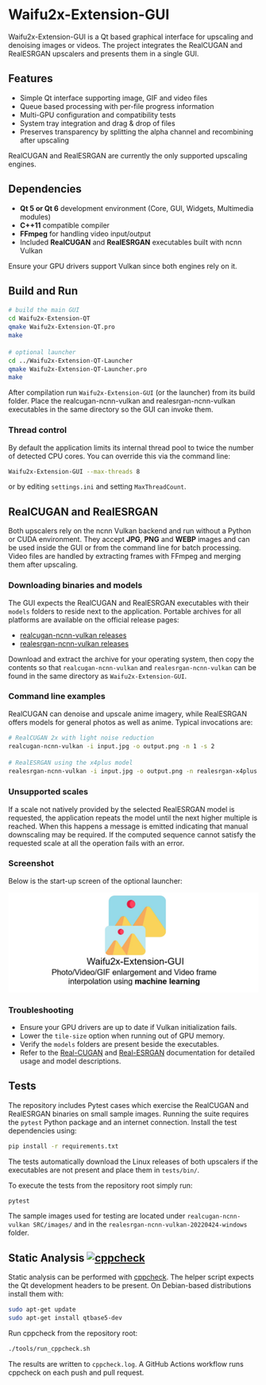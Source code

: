 # Waifu2x-Extension-GUI

Waifu2x-Extension-GUI is a Qt based graphical interface for upscaling and denoising images or
videos. The project integrates the RealCUGAN and RealESRGAN upscalers and presents them in a
single GUI.

## Features

- Simple Qt interface supporting image, GIF and video files
- Queue based processing with per-file progress information
- Multi-GPU configuration and compatibility tests
- System tray integration and drag & drop of files
- Preserves transparency by splitting the alpha channel and recombining after upscaling

RealCUGAN and RealESRGAN are currently the only supported upscaling engines.

## Dependencies

- **Qt 5 or Qt 6** development environment (Core, GUI, Widgets, Multimedia modules)
- **C++11** compatible compiler
- **FFmpeg** for handling video input/output
- Included **RealCUGAN** and **RealESRGAN** executables built with ncnn Vulkan

Ensure your GPU drivers support Vulkan since both engines rely on it.

## Build and Run

```bash
# build the main GUI
cd Waifu2x-Extension-QT
qmake Waifu2x-Extension-QT.pro
make

# optional launcher
cd ../Waifu2x-Extension-QT-Launcher
qmake Waifu2x-Extension-QT-Launcher.pro
make
```

After compilation run `Waifu2x-Extension-GUI` (or the launcher) from its build
folder. Place the realcugan-ncnn-vulkan and realesrgan-ncnn-vulkan executables in
the same directory so the GUI can invoke them.

### Thread control

By default the application limits its internal thread pool to twice the number
of detected CPU cores. You can override this via the command line:

```bash
Waifu2x-Extension-GUI --max-threads 8
```
or by editing `settings.ini` and setting `MaxThreadCount`.

## RealCUGAN and RealESRGAN

Both upscalers rely on the ncnn Vulkan backend and run without a Python or CUDA
environment. They accept **JPG**, **PNG** and **WEBP** images and can be used
inside the GUI or from the command line for batch processing. Video files are
handled by extracting frames with FFmpeg and merging them after upscaling.

### Downloading binaries and models

The GUI expects the RealCUGAN and RealESRGAN executables with their `models`
folders to reside next to the application. Portable archives for all platforms
are available on the official release pages:

- [realcugan-ncnn-vulkan releases](https://github.com/nihui/realcugan-ncnn-vulkan/releases)
- [realesrgan-ncnn-vulkan releases](https://github.com/xinntao/Real-ESRGAN/releases)

Download and extract the archive for your operating system, then copy the
contents so that `realcugan-ncnn-vulkan` and `realesrgan-ncnn-vulkan` can be
found in the same directory as `Waifu2x-Extension-GUI`.

### Command line examples

RealCUGAN can denoise and upscale anime imagery, while RealESRGAN offers models
for general photos as well as anime. Typical invocations are:

```bash
# RealCUGAN 2x with light noise reduction
realcugan-ncnn-vulkan -i input.jpg -o output.png -n 1 -s 2

# RealESRGAN using the x4plus model
realesrgan-ncnn-vulkan -i input.jpg -o output.png -n realesrgan-x4plus -s 4
```

### Unsupported scales

If a scale not natively provided by the selected RealESRGAN model is requested,
the application repeats the model until the next higher multiple is reached.
When this happens a message is emitted indicating that manual downscaling may be
required. If the computed sequence cannot satisfy the requested scale at all the
operation fails with an error.

### Screenshot

Below is the start-up screen of the optional launcher:

![GUI screenshot](Waifu2x-Extension-QT-Launcher/TitleImage.png)

### Troubleshooting

- Ensure your GPU drivers are up to date if Vulkan initialization fails.
- Lower the `tile-size` option when running out of GPU memory.
- Verify the `models` folders are present beside the executables.
- Refer to the [Real-CUGAN](https://github.com/bilibili/ailab/tree/main/Real-CUGAN)
  and [Real-ESRGAN](https://github.com/xinntao/Real-ESRGAN) documentation for
  detailed usage and model descriptions.

## Tests

The repository includes Pytest cases which exercise the RealCUGAN and RealESRGAN
binaries on small sample images. Running the suite requires the `pytest` Python
package and an internet connection. Install the test dependencies using:

```bash
pip install -r requirements.txt
```

The tests automatically download the Linux releases of both upscalers if the executables
are not present and place them in `tests/bin/`.

To execute the tests from the repository root simply run:

```bash
pytest
```

The sample images used for testing are located under
`realcugan-ncnn-vulkan SRC/images/` and in the
`realesrgan-ncnn-vulkan-20220424-windows` folder.

## Static Analysis [![cppcheck](https://github.com/<OWNER>/<REPOSITORY>/actions/workflows/cppcheck.yml/badge.svg)](https://github.com/<OWNER>/<REPOSITORY>/actions/workflows/cppcheck.yml)

Static analysis can be performed with [cppcheck](https://cppcheck.sourceforge.io/). The helper script expects the Qt development headers to be present. On Debian-based distributions install them with:

```bash
sudo apt-get update
sudo apt-get install qtbase5-dev
```

Run cppcheck from the repository root:

```bash
./tools/run_cppcheck.sh
```

The results are written to `cppcheck.log`. A GitHub Actions workflow runs cppcheck on each push and pull request.
